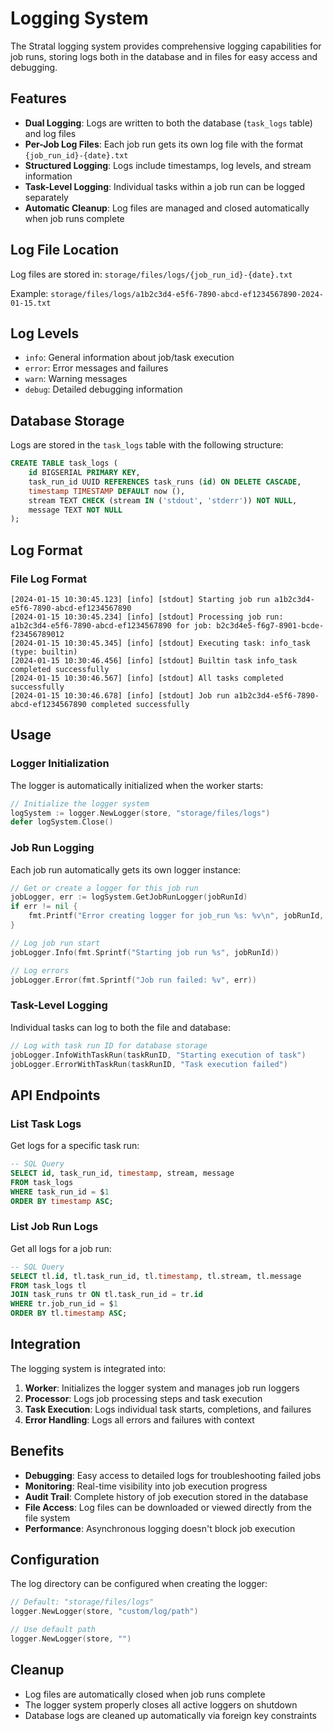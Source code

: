 # Logging System

The Stratal logging system provides comprehensive logging capabilities for job runs, storing logs both in the database and in files for easy access and debugging.

## Features

- **Dual Logging**: Logs are written to both the database (`task_logs` table) and log files
- **Per-Job Log Files**: Each job run gets its own log file with the format `{job_run_id}-{date}.txt`
- **Structured Logging**: Logs include timestamps, log levels, and stream information
- **Task-Level Logging**: Individual tasks within a job run can be logged separately
- **Automatic Cleanup**: Log files are managed and closed automatically when job runs complete

## Log File Location

Log files are stored in: `storage/files/logs/{job_run_id}-{date}.txt`

Example: `storage/files/logs/a1b2c3d4-e5f6-7890-abcd-ef1234567890-2024-01-15.txt`

## Log Levels

- `info`: General information about job/task execution
- `error`: Error messages and failures
- `warn`: Warning messages
- `debug`: Detailed debugging information

## Database Storage

Logs are stored in the `task_logs` table with the following structure:

```sql
CREATE TABLE task_logs (
    id BIGSERIAL PRIMARY KEY,
    task_run_id UUID REFERENCES task_runs (id) ON DELETE CASCADE,
    timestamp TIMESTAMP DEFAULT now (),
    stream TEXT CHECK (stream IN ('stdout', 'stderr')) NOT NULL,
    message TEXT NOT NULL
);
```

## Log Format

### File Log Format
```
[2024-01-15 10:30:45.123] [info] [stdout] Starting job run a1b2c3d4-e5f6-7890-abcd-ef1234567890
[2024-01-15 10:30:45.234] [info] [stdout] Processing job run: a1b2c3d4-e5f6-7890-abcd-ef1234567890 for job: b2c3d4e5-f6g7-8901-bcde-f23456789012
[2024-01-15 10:30:45.345] [info] [stdout] Executing task: info_task (type: builtin)
[2024-01-15 10:30:46.456] [info] [stdout] Builtin task info_task completed successfully
[2024-01-15 10:30:46.567] [info] [stdout] All tasks completed successfully
[2024-01-15 10:30:46.678] [info] [stdout] Job run a1b2c3d4-e5f6-7890-abcd-ef1234567890 completed successfully
```

## Usage

### Logger Initialization

The logger is automatically initialized when the worker starts:

```go
// Initialize the logger system
logSystem := logger.NewLogger(store, "storage/files/logs")
defer logSystem.Close()
```

### Job Run Logging

Each job run automatically gets its own logger instance:

```go
// Get or create a logger for this job run
jobLogger, err := logSystem.GetJobRunLogger(jobRunId)
if err != nil {
    fmt.Printf("Error creating logger for job_run %s: %v\n", jobRunId, err)
}

// Log job run start
jobLogger.Info(fmt.Sprintf("Starting job run %s", jobRunId))

// Log errors
jobLogger.Error(fmt.Sprintf("Job run failed: %v", err))
```

### Task-Level Logging

Individual tasks can log to both the file and database:

```go
// Log with task run ID for database storage
jobLogger.InfoWithTaskRun(taskRunID, "Starting execution of task")
jobLogger.ErrorWithTaskRun(taskRunID, "Task execution failed")
```

## API Endpoints

### List Task Logs

Get logs for a specific task run:
```sql
-- SQL Query
SELECT id, task_run_id, timestamp, stream, message
FROM task_logs
WHERE task_run_id = $1
ORDER BY timestamp ASC;
```

### List Job Run Logs

Get all logs for a job run:
```sql
-- SQL Query
SELECT tl.id, tl.task_run_id, tl.timestamp, tl.stream, tl.message
FROM task_logs tl
JOIN task_runs tr ON tl.task_run_id = tr.id
WHERE tr.job_run_id = $1
ORDER BY tl.timestamp ASC;
```

## Integration

The logging system is integrated into:

1. **Worker**: Initializes the logger system and manages job run loggers
2. **Processor**: Logs job processing steps and task execution
3. **Task Execution**: Logs individual task starts, completions, and failures
4. **Error Handling**: Logs all errors and failures with context

## Benefits

- **Debugging**: Easy access to detailed logs for troubleshooting failed jobs
- **Monitoring**: Real-time visibility into job execution progress
- **Audit Trail**: Complete history of job execution stored in the database
- **File Access**: Log files can be downloaded or viewed directly from the file system
- **Performance**: Asynchronous logging doesn't block job execution

## Configuration

The log directory can be configured when creating the logger:

```go
// Default: "storage/files/logs"
logger.NewLogger(store, "custom/log/path")

// Use default path
logger.NewLogger(store, "")
```

## Cleanup

- Log files are automatically closed when job runs complete
- The logger system properly closes all active loggers on shutdown
- Database logs are cleaned up automatically via foreign key constraints 